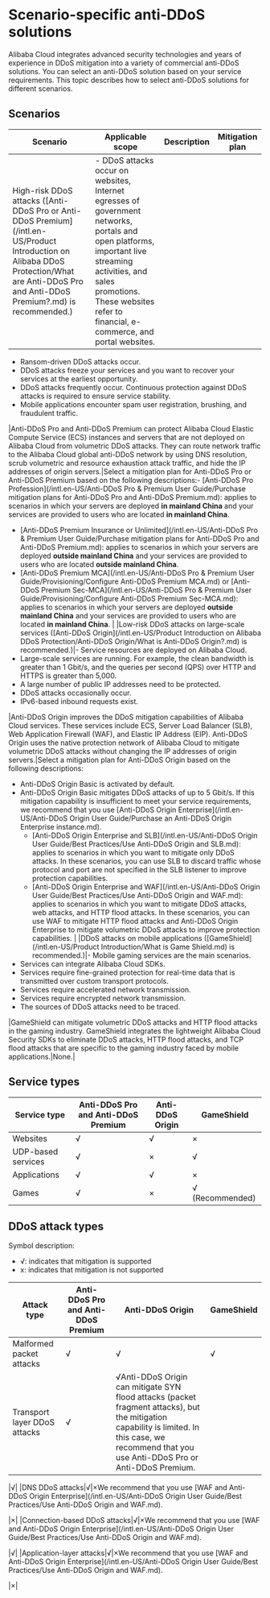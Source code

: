 # Scenario-specific anti-DDoS solutions

Alibaba Cloud integrates advanced security technologies and years of experience in DDoS mitigation into a variety of commercial anti-DDoS solutions. You can select an anti-DDoS solution based on your service requirements. This topic describes how to select anti-DDoS solutions for different scenarios.

## Scenarios

|Scenario|Applicable scope|Description|Mitigation plan|
|--------|----------------|-----------|---------------|
|High-risk DDoS attacks \([Anti-DDoS Pro or Anti-DDoS Premium](/intl.en-US/Product Introduction on Alibaba DDoS Protection/What are Anti-DDoS Pro and Anti-DDoS Premium?.md) is recommended.\)|-   DDoS attacks occur on websites, Internet egresses of government networks, portals and open platforms, important live streaming activities, and sales promotions. These websites refer to financial, e-commerce, and portal websites.
-   Ransom-driven DDoS attacks occur.
-   DDoS attacks freeze your services and you want to recover your services at the earliest opportunity.
-   DDoS attacks frequently occur. Continuous protection against DDoS attacks is required to ensure service stability.
-   Mobile applications encounter spam user registration, brushing, and fraudulent traffic.

|Anti-DDoS Pro and Anti-DDoS Premium can protect Alibaba Cloud Elastic Compute Service \(ECS\) instances and servers that are not deployed on Alibaba Cloud from volumetric DDoS attacks. They can route network traffic to the Alibaba Cloud global anti-DDoS network by using DNS resolution, scrub volumetric and resource exhaustion attack traffic, and hide the IP addresses of origin servers.|Select a mitigation plan for Anti-DDoS Pro or Anti-DDoS Premium based on the following descriptions:-   [Anti-DDoS Pro Profession](/intl.en-US/Anti-DDoS Pro & Premium User Guide/Purchase mitigation plans for Anti-DDoS Pro and Anti-DDoS Premium.md): applies to scenarios in which your servers are deployed **in mainland China** and your services are provided to users who are located **in mainland China**.
-   [Anti-DDoS Premium Insurance or Unlimited](/intl.en-US/Anti-DDoS Pro & Premium User Guide/Purchase mitigation plans for Anti-DDoS Pro and Anti-DDoS Premium.md): applies to scenarios in which your servers are deployed **outside mainland China** and your services are provided to users who are located **outside mainland China**.
-   [Anti-DDoS Premium MCA](/intl.en-US/Anti-DDoS Pro & Premium User Guide/Provisioning/Configure Anti-DDoS Premium MCA.md) or [Anti-DDoS Premium Sec-MCA](/intl.en-US/Anti-DDoS Pro & Premium User Guide/Provisioning/Configure Anti-DDoS Premium Sec-MCA.md): applies to scenarios in which your servers are deployed **outside mainland China** and your services are provided to users who are located **in mainland China**. |
|Low-risk DDoS attacks on large-scale services \([Anti-DDoS Origin](/intl.en-US/Product Introduction on Alibaba DDoS Protection/Anti-DDoS Origin/What is Anti-DDoS Origin?.md) is recommended.\)|-   Service resources are deployed on Alibaba Cloud.
-   Large-scale services are running. For example, the clean bandwidth is greater than 1 Gbit/s, and the queries per second \(QPS\) over HTTP and HTTPS is greater than 5,000.
-   A large number of public IP addresses need to be protected.
-   DDoS attacks occasionally occur.
-   IPv6-based inbound requests exist.

|Anti-DDoS Origin improves the DDoS mitigation capabilities of Alibaba Cloud services. These services include ECS, Server Load Balancer \(SLB\), Web Application Firewall \(WAF\), and Elastic IP Address \(EIP\). Anti-DDoS Origin uses the native protection network of Alibaba Cloud to mitigate volumetric DDoS attacks without changing the IP addresses of origin servers.|Select a mitigation plan for Anti-DDoS Origin based on the following descriptions:

-   Anti-DDoS Origin Basic is activated by default.
-   Anti-DDoS Origin Basic mitigates DDoS attacks of up to 5 Gbit/s. If this mitigation capability is insufficient to meet your service requirements, we recommend that you use [Anti-DDoS Origin Enterprise](/intl.en-US/Anti-DDoS Origin User Guide/Purchase an Anti-DDoS Origin Enterprise instance.md).
    -   [Anti-DDoS Origin Enterprise and SLB](/intl.en-US/Anti-DDoS Origin User Guide/Best Practices/Use Anti-DDoS Origin and SLB.md): applies to scenarios in which you want to mitigate only DDoS attacks. In these scenarios, you can use SLB to discard traffic whose protocol and port are not specified in the SLB listener to improve protection capabilities.
    -   [Anti-DDoS Origin Enterprise and WAF](/intl.en-US/Anti-DDoS Origin User Guide/Best Practices/Use Anti-DDoS Origin and WAF.md): applies to scenarios in which you want to mitigate DDoS attacks, web attacks, and HTTP flood attacks. In these scenarios, you can use WAF to mitigate HTTP flood attacks and Anti-DDoS Origin Enterprise to mitigate volumetric DDoS attacks to improve protection capabilities. |
|DDoS attacks on mobile applications \([GameShield](/intl.en-US/Product Introduction/What is Game Shield.md) is recommended.\)|-   Mobile gaming services are the main scenarios.
-   Services can integrate Alibaba Cloud SDKs.
-   Services require fine-grained protection for real-time data that is transmitted over custom transport protocols.
-   Services require accelerated network transmission.
-   Services require encrypted network transmission.
-   The sources of DDoS attacks need to be traced.

|GameShield can mitigate volumetric DDoS attacks and HTTP flood attacks in the gaming industry. GameShield integrates the lightweight Alibaba Cloud Security SDKs to eliminate DDoS attacks, HTTP flood attacks, and TCP flood attacks that are specific to the gaming industry faced by mobile applications.|None.|

## Service types

|Service type|Anti-DDoS Pro and Anti-DDoS Premium|Anti-DDoS Origin|GameShield|
|------------|-----------------------------------|----------------|----------|
|Websites|√|√|×|
|UDP-based services|√|×|√|
|Applications|√|√|×|
|Games|√|×|√ \(Recommended\)|

## DDoS attack types

Symbol description:

-   √: indicates that mitigation is supported
-   x: indicates that mitigation is not supported

|Attack type|Anti-DDoS Pro and Anti-DDoS Premium|Anti-DDoS Origin|GameShield|
|-----------|-----------------------------------|----------------|----------|
|Malformed packet attacks|√|√|√|
|Transport layer DDoS attacks|√|√Anti-DDoS Origin can mitigate SYN flood attacks \(packet fragment attacks\), but the mitigation capability is limited. In this case, we recommend that you use Anti-DDoS Pro or Anti-DDoS Premium.

|√|
|DNS DDoS attacks|√|×We recommend that you use [WAF and Anti-DDoS Origin Enterprise](/intl.en-US/Anti-DDoS Origin User Guide/Best Practices/Use Anti-DDoS Origin and WAF.md).

|×|
|Connection-based DDoS attacks|√|×We recommend that you use [WAF and Anti-DDoS Origin Enterprise](/intl.en-US/Anti-DDoS Origin User Guide/Best Practices/Use Anti-DDoS Origin and WAF.md).

|√|
|Application-layer attacks|√|×We recommend that you use [WAF and Anti-DDoS Origin Enterprise](/intl.en-US/Anti-DDoS Origin User Guide/Best Practices/Use Anti-DDoS Origin and WAF.md).

|×|

